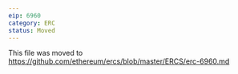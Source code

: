 ```yaml
---
eip: 6960
category: ERC
status: Moved
---
```


This file was moved to https://github.com/ethereum/ercs/blob/master/ERCS/erc-6960.md
